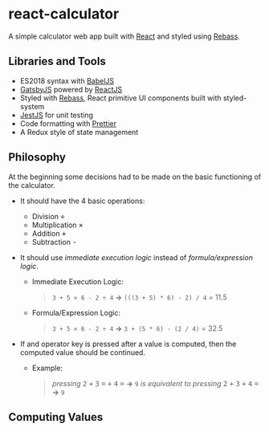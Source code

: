<!-- markdownlint-disable MD033 -->

# react-calculator

A simple calculator web app built with [React](https://reactjs.org/) and styled using [Rebass](https://rebassjs.org/).

## Libraries and Tools

- ES2018 syntax with [BabelJS](https://babeljs.io/)
- [GatsbyJS](https://rebassjs.org/) powered by [ReactJS](https://reactjs.org/)
- Styled with [Rebass](https://rebassjs.org/), React primitive UI components built with styled-system
- [JestJS](https://jestjs.io/) for unit testing
- Code formatting with [Prettier](https://prettier.io/)
- A Redux style of state management

## Philosophy

At the beginning some decisions had to be made on the basic functioning of the
calculator.

- It should have the 4 basic operations:

  - Division <kbd>÷</kbd>
  - Multiplication <kbd>×</kbd>
  - Addition <kbd>+</kbd>
  - Subtraction <kbd>-</kbd>

- It should use _immediate execution logic_ instead of _formula/expression
  logic_.

  - Immediate Execution Logic:
    > `3 + 5 × 6 - 2 ÷ 4` **&rarr;** `(((3 + 5) * 6) - 2) / 4` = 11.5
  - Formula/Expression Logic:
    > `3 + 5 × 6 - 2 ÷ 4` **&rarr;** `3 + (5 * 6) - (2 / 4)` = 32.5

- If and operator key is pressed after a value is computed, then the computed
  value should be continued.
  - Example:
    > _pressing_ <kbd>2</kbd> <kbd>+</kbd> <kbd>3</kbd> <kbd>=</kbd> <kbd>+</kbd> <kbd>4</kbd> <kbd>=</kbd> **&rarr;** `9`  _is equivalent to pressing_ <kbd>2</kbd> <kbd>+</kbd> <kbd>3</kbd> <kbd>+</kbd> <kbd>4</kbd> <kbd>=</kbd> **&rarr;** `9`

## Computing Values
